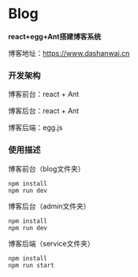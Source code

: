 # Blog
**react+egg+Ant搭建博客系统**

博客地址：<https://www.dashanwai.cn>

### 开发架构
博客前台：react + Ant

博客后台：react + Ant

博客后端：egg.js

### 使用描述
博客前台（blog文件夹）
```
npm install
npm run dev
```

博客后台（admin文件夹）
```
npm install
npm run dev
```

博客后端（service文件夹）
```
npm install
npm run start
```

